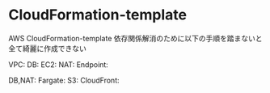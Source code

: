# CloudFormation-template
AWS CloudFormation-template
依存関係解消のために以下の手順を踏まないと全て綺麗に作成できない

VPC:
  DB:
  EC2:
  NAT:
  Endpoint:

DB,NAT:
  Fargate:
    S3:
      CloudFront:

